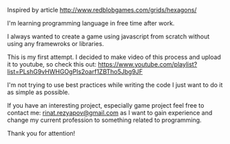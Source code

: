 Inspired by article http://www.redblobgames.com/grids/hexagons/

I'm learning programming language in free time after work. 

I always wanted to create a game using javascript from scratch without using any framewroks or libraries.

This is my first attempt. I decided to make video of this process and upload it to youtube, so check this out: https://www.youtube.com/playlist?list=PLshG9vHWHGOgPIs2oarf1ZBTho5Jbg9JF

I'm not trying to use best practices while writing the code I just want to do it as simple as possible.

If you have an interesting project, especially game project feel free to contact me: rinat.rezyapov@gmail.com as I want to gain experience and change my current profession to something related to programming.

Thank you for attention!
